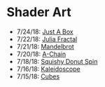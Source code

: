 # Shader Art
* 7/24/18: [Just A Box](https://captainpainway.github.com/shader-art/just-a-box)
* 7/22/18: [Julia Fractal](https://captainpainway.github.com/shader-art/juliafractal)
* 7/21/18: [Mandelbrot](https://captainpainway.github.com/shader-art/mandelbrot)
* 7/20/18: [A-Chain](https://captainpainway.github.com/shader-art/a-chain)
* 7/18/18: [Squishy Donut Spin](https://captainpainway.github.com/shader-art/squishydonutspin)
* 7/16/18: [Kaleidoscope](https://captainpainway.github.com/shader-art/kaleidoscope)
* 7/15/18: [Cubes](https://captainpainway.github.com/shader-art/cubes)

